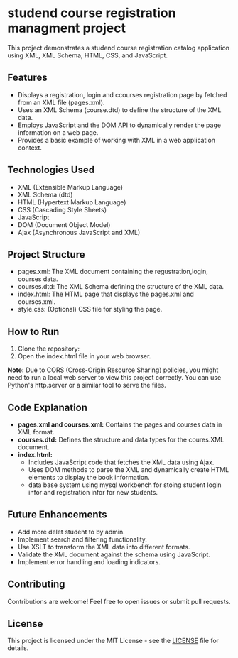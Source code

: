 # studend course registration managment project

This project demonstrates a studend course registration catalog application using XML, XML Schema, HTML, CSS, and JavaScript.

## Features

*   Displays a registration, login and ccourses registration page by fetched from an XML file (pages.xml).
*   Uses an XML Schema (course.dtd) to define the structure of the XML data.
*   Employs JavaScript and the DOM API to dynamically render the page information on a web page.
*   Provides a basic example of working with XML in a web application context.

## Technologies Used

*   XML (Extensible Markup Language)
*   XML Schema (dtd)
*   HTML (Hypertext Markup Language)
*   CSS (Cascading Style Sheets)
*   JavaScript
*   DOM (Document Object Model)
*   Ajax (Asynchronous JavaScript and XML)

## Project Structure

*   pages.xml: The XML document containing the regustration,login, courses data.
*   courses.dtd: The XML Schema defining the structure of the XML data.
*   index.html: The HTML page that displays the pages.xml and courses.xml.
*   style.css: (Optional) CSS file for styling the page.

## How to Run

1.  Clone the repository: 
2.  Open the index.html file in your web browser.

**Note:** Due to CORS (Cross-Origin Resource Sharing) policies, you might need to run a local web server to view this project correctly. You can use Python's http.server or a similar tool to serve the files.

## Code Explanation

*   **pages.xml and courses.xml:** Contains the pages and courses data in XML format.
*   **courses.dtd:** Defines the structure and data types for the coures.XML document.
*   **index.html:**
    *   Includes JavaScript code that fetches the XML data using Ajax.
    *   Uses DOM methods to parse the XML and dynamically create HTML elements to display the book information.
    *   data base system using mysql workbench for stoing student login infor and registration infor for new students.

## Future Enhancements

*   Add more delet student to by admin.
*   Implement search and filtering functionality.
*   Use XSLT to transform the XML data into different formats.
*   Validate the XML document against the schema using JavaScript.
*   Implement error handling and loading indicators.

## Contributing

Contributions are welcome! Feel free to open issues or submit pull requests.

## License

This project is licensed under the MIT License - see the [LICENSE](LICENSE) file for details.
